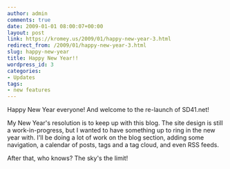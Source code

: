 ```yaml
---
author: admin
comments: true
date: 2009-01-01 08:00:07+00:00
layout: post
link: https://kromey.us/2009/01/happy-new-year-3.html
redirect_from: /2009/01/happy-new-year-3.html
slug: happy-new-year
title: Happy New Year!!
wordpress_id: 3
categories:
- Updates
tags:
- new features
---
```


Happy New Year everyone! And welcome to the re-launch of SD41.net!

My New Year's resolution is to keep up with this blog. The site design is still a work-in-progress, but I wanted to have something up to ring in the new year with. I'll be doing a lot of work on the blog section, adding some navigation, a calendar of posts, tags and a tag cloud, and even RSS feeds.

After that, who knows? The sky's the limit!
